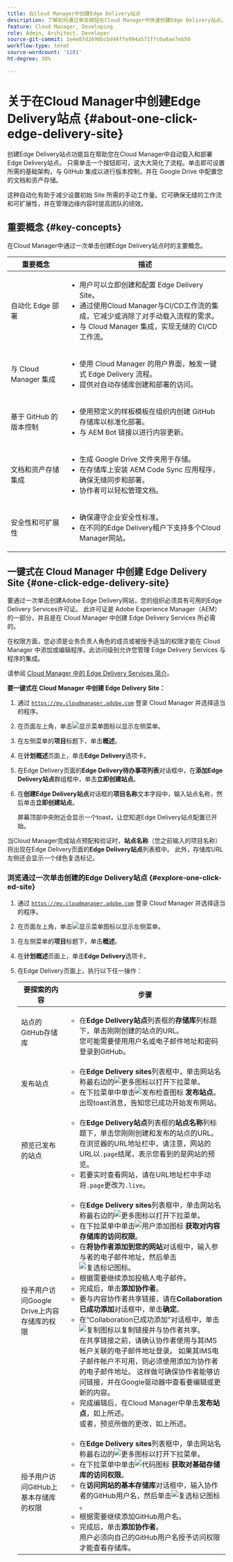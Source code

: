 ```yaml
---
title: 在Cloud Manager中创建Edge Delivery站点
description: 了解如何通过单击按钮在Cloud Manager中快速创建Edge Delivery站点。
feature: Cloud Manager, Developing
role: Admin, Architect, Developer
source-git-commit: 1e4e07d2690bcbd44ffe994a571ffc0a8ae7eb50
workflow-type: tm+mt
source-wordcount: '1101'
ht-degree: 30%

---
```



# 关于在Cloud Manager中创建Edge Delivery站点 {#about-one-click-edge-delivery-site}

创建Edge Delivery站点功能旨在帮助您在Cloud Manager中自动载入和部署Edge Delivery站点。 只需单击一个按钮即可，这大大简化了流程。单击即可设置所需的基础架构，与 GitHub 集成以进行版本控制，并在 Google Drive 中配置您的文档和资产存储。

这种自动化有助于减少设置初始 Site 所需的手动工作量。它可确保无缝的工作流和可扩展性，并在管理边缘内容时提高团队的绩效。

## 重要概念 {#key-concepts}

在Cloud Manager中通过一次单击创建Edge Delivery站点时的主要概念。

| 重要概念 | 描述 |
| --- | --- |
| 自动化 Edge 部署 | <ul><li>用户可以立即创建和配置 Edge Delivery Site。</li><li>通过使用Cloud Manager与CI/CD工作流的集成，它减少或消除了对手动载入流程的需求。</li><li>与 Cloud Manager 集成，实现无缝的 CI/CD 工作流。</li></ul> |
| 与 Cloud Manager 集成 | <ul><li>使用 Cloud Manager 的用户界面，触发一键式 Edge Delivery 流程。</li><li>提供对自动存储库创建和部署的访问。</li></ul> |
| 基于 GitHub 的版本控制 | <ul><li>使用预定义的样板模板在组织内创建 GitHub 存储库以标准化部署。</li><li>与 AEM Bot 链接以进行内容更新。</li></ul> |
| 文档和资产存储集成 | <ul><li>生成 Google Drive 文件夹用于存储。<li>在存储库上安装 AEM Code Sync 应用程序，确保无缝同步和部署。</li></li><li>协作者可以轻松管理文档。</li></ul> |
| 安全性和可扩展性 | <ul><li>确保遵守企业安全性标准。</li><li>在不同的Edge Delivery租户下支持多个Cloud Manager网站。</li></ul> |

<!-- >
## Practical use cases {#use-cases}

| Use case | Description |
| --- | --- |
| Website and application deployment | <ul><li>Automate the hosting and delivery of static or dynamic sites.</li><li>Ensure fast performance through edge caching. </li></ul> |
| API gateway and content delivery | <ul><li>Optimize API responses by caching data at the edge.</li><li>Reduce backend load and improved response times. </li></ul> |
| Real-time content updates | <ul><li>Instant deployment of new content across edge locations.</li><li>Support integration with automated content pipelines. </li></ul> |
| Edge computing workloads | <ul><li>Support serverless computing to process workloads closer to users.</li><li>Reduce latency and enhance performance. </li></ul> |
| Security and governance | <ul><li>Security is provided with integrated DDoS (Distributed Denial of Service) protection and WAF (Web Application Firewall) integration.</li><li>Ensure that content is delivered securely through TLS (Transport Security Layer) encryption. </li></ul> |
-->

## 一键式在 Cloud Manager 中创建 Edge Delivery Site {#one-click-edge-delivery-site}

要通过一次单击创建Adobe Edge Delivery网站，您的组织必须具有可用的Edge Delivery Services许可证。 此许可证是 Adobe Experience Manager（AEM）的一部分，并且是在 Cloud Manager 中创建 Edge Delivery Services 所必需的。

在权限方面，您必须是业务负责人角色的成员或被授予适当的权限才能在 Cloud Manager 中添加或编辑程序。此访问级别允许您管理 Edge Delivery Services 与程序的集成。

请参阅 [Cloud Manager 中的 Edge Delivery Services 简介](/help/implementing/cloud-manager/edge-delivery/introduction-to-edge-delivery-services.md)。

<!-- PROPER AEM BOT CONFIGURATIONS MUST BE IN PLACE FIRST FOR AUTOMATIC CONTENT UPDATES? TRUE or FALSE? -->

**要一键式在 Cloud Manager 中创建 Edge Delivery Site：**

1. 通过 [`https://my.cloudmanager.adobe.com`](https://my.cloudmanager.adobe.com/) 登录 Cloud Manager 并选择适当的程序。
1. 在页面左上角，单击![显示菜单图标](https://spectrum.adobe.com/static/icons/workflow_18/Smock_ShowMenu_18_N.svg)以显示左侧菜单。
1. 在左侧菜单的&#x200B;**项目**&#x200B;标题下，单击&#x200B;**概述**。
1. 在&#x200B;**计划概述**&#x200B;页面上，单击&#x200B;**Edge Delivery**&#x200B;选项卡。
1. 在Edge Delivery页面的&#x200B;**Edge Delivery待办事项列表**&#x200B;对话框中，在&#x200B;**添加Edge Delivery站点**&#x200B;群组框中，单击&#x200B;**立即创建站点**。
1. 在&#x200B;**创建Edge Delivery站点**&#x200B;对话框的&#x200B;**项目名称**&#x200B;文本字段中，输入站点名称，然后单击&#x200B;**立即创建站点**。

   屏幕顶部中央附近会显示一个toast，让您知道Edge Delivery站点配置已开始。

当Cloud Manager完成站点预配和验证时，**站点名称**（您之前输入的项目名称）将出现在Edge Delivery页面的&#x200B;**Edge Delivery站点**&#x200B;列表框中。 此外，存储库URL左侧还会显示一个绿色复选标记。


### 浏览通过一次单击创建的Edge Delivery站点 {#explore-one-click-ed-site}

1. 通过 [`https://my.cloudmanager.adobe.com`](https://my.cloudmanager.adobe.com/) 登录 Cloud Manager 并选择适当的程序。
1. 在页面左上角，单击![显示菜单图标](https://spectrum.adobe.com/static/icons/workflow_18/Smock_ShowMenu_18_N.svg)以显示左侧菜单。
1. 在左侧菜单的&#x200B;**项目**&#x200B;标题下，单击&#x200B;**概述**。
1. 在&#x200B;**计划概述**&#x200B;页面上，单击&#x200B;**Edge Delivery**&#x200B;选项卡。
1. 在Edge Delivery页面上，执行以下任一操作：

   | 要探索的内容 | 步骤 |
   | --- | --- |
   | 站点的GitHub存储库 | <ul><li>在&#x200B;**Edge Delivery站点**&#x200B;列表框的&#x200B;**存储库**&#x200B;列标题下，单击刚刚创建的站点的URL。<br>您可能需要使用用户名或电子邮件地址和密码登录到GitHub。</li> |
   | 发布站点 | <ul><li> 在&#x200B;**Edge Delivery sites**&#x200B;列表框中，单击网站名称最右边的![更多图标](https://spectrum.adobe.com/static/icons/workflow_18/Smock_More_18_N.svg)以打开下拉菜单。</li><li>在下拉菜单中单击![发布检查图标](https://spectrum.adobe.com/static/icons/workflow_18/Smock_PublishCheck_18_N.svg) **发布站点**。<br>出现toast消息，告知您已成功开始发布网站。</li></ul> |
   | 预览已发布的站点 | <ul><li>在&#x200B;**Edge Delivery站点**&#x200B;列表框的&#x200B;**站点名称**&#x200B;列标题下，单击您刚刚创建和发布的站点的URL。<br>在浏览器的URL地址栏中，请注意，网站的URL以`.page`结尾，表示您看到的是网站的预览。</li><li>若要实时查看网站，请在URL地址栏中手动将`.page`更改为`.live`。</li></ul> |
   | 授予用户访问Google Drive上内容存储库的权限 | <ul><li> 在&#x200B;**Edge Delivery sites**&#x200B;列表框中，单击网站名称最右边的![更多图标](https://spectrum.adobe.com/static/icons/workflow_18/Smock_More_18_N.svg)以打开下拉菜单。</li><li>在下拉菜单中单击![用户添加图标](https://spectrum.adobe.com/static/icons/workflow_18/Smock_UsersAdd_18_N.svg) **获取对内容存储库的访问权限**。</li><li>在&#x200B;**将协作者添加到您的网站**&#x200B;对话框中，输入参与者的电子邮件地址，然后单击![复选标记图标](https://spectrum.adobe.com/static/icons/workflow_18/Smock_Checkmark_18_N.svg)。</li><li>根据需要继续添加投稿人电子邮件。</li><li>完成后，单击&#x200B;**添加协作者**。</li><li>要与内容协作者共享链接，请在&#x200B;**Collaboration已成功添加**&#x200B;对话框中，单击&#x200B;**确定**。</li><li>在“Collaboration已成功添加”对话框中，单击![复制图标](https://spectrum.adobe.com/static/icons/workflow_18/Smock_Copy_18_N.svg)以复制链接并与协作者共享。<br>在共享链接之前，请确认协作者使用与其IMS帐户关联的电子邮件地址登录。 如果其IMS电子邮件帐户不可用，则必须使用添加为协作者的电子邮件地址。 这样做可确保协作者能够访问链接，并在Google驱动器中查看要编辑或更新的内容。</li><li>完成编辑后，在Cloud Manager中单击&#x200B;**发布站点**，如上所述。<br>或者，预览所做的更改，如上所述。</li></ul> |
   | 授予用户访问GitHub上基本存储库的权限 | <ul><li> 在&#x200B;**Edge Delivery sites**&#x200B;列表框中，单击网站名称最右边的![更多图标](https://spectrum.adobe.com/static/icons/workflow_18/Smock_More_18_N.svg)以打开下拉菜单。</li><li>在下拉菜单中单击![代码图标](https://spectrum.adobe.com/static/icons/workflow_18/Smock_Code_18_N.svg) **获取对基础存储库的访问权限**。</li><li>在&#x200B;**访问网站的基本存储库**&#x200B;对话框中，输入协作者的GitHub用户名，然后单击![复选标记图标](https://spectrum.adobe.com/static/icons/workflow_18/Smock_Checkmark_18_N.svg)。</li><li>根据需要继续添加GitHub用户名。</li><li>完成后，单击&#x200B;**添加协作者**。</li>用户必须向自己的GitHub用户名授予访问权限才能查看存储库。 |


